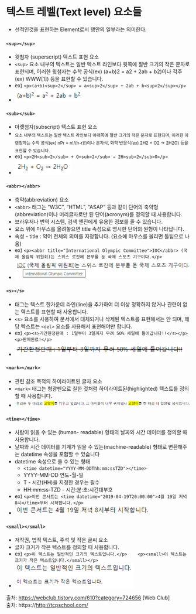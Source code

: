 
# 텍스트 레벨(Text level) 요소들
- 선적인것을 표현하는 Element로서 행안의 일부라는 의미한다.

#### `<sup></sup>`
- 윗첨자 (superscript) 텍스트 표현 요소
- `<sup>` 요소 내부의 텍스트는 일반 텍스트 라인보다 윗쪽에 절반 크기의 작은 문자로 표현되며, 이러한 윗첨자는 수학 공식(ex) (a+b)2 = a2 + 2ab + b2)이나 각주(ex) WWW[1]) 등을 표현할 수 있습니다.
- ex) `<p>(a+b)<sup>2</sup> = a<sup>2</sup> + 2ab + b<sup>2</sup></p>`
- ![img_1](../images/sup.png)

#### `<sub></sub>`
- 아랫첨자(subscript) 텍스트 표현 요소
- <sub> 요소 내부의 텍스트는 일반 텍스트 라인보다 아래쪽에 절반 크기의 작은 문자로 표현되며, 이러한 아랫첨자는 수학 공식(ex) nPr = n!/(n-r)!)이나 분자식, 화학 반응식(ex) 2H2 + O2 → 2H2O) 등을 표현할 수 있습니다.
- ex) `<p>2H<sub>2</sub> + O<sub>2</sub> → 2H<sub>2</sub>O</p>`
- ![img_1](../images/sub.png)

#### `<abbr></abbr>`
- 축약(abbreviation) 요소
- `<abbr>` 태그는 “W3C”, “HTML”, “ASAP” 등과 같이 단어의 축약형(abbreviation)이나 머리글자로만 된 단어(acronym)를 정의할 때 사용합니다.
- 브라우저나 번역 시스템, 검색 엔진에게 유용한 정보를 줄 수 있습니다.
- 요소 위에 마우스를 올려놓으면 title 속성으로 명시한 단어의 원형이 나타납니다.
- 속성 - title : 약어 전체의 의미를 지정합니다. (요소에 마우스를 올리면 툴팁으로 나옴)
- ex) `<p><abbr title="International Olympic Committee">IOC</abbr> (국제 올림픽 위원회)는 스위스 로잔에 본부를 둔 국제 스포츠 기구이다.</p>`
- ![img_1](../images/abbr.png)

#### `<s></s>`
-  태그는 텍스트 한가운데 라인(line)을 추가하여 더 이상 정확하지 않거나 관련이 없는 텍스트를 표현할 때 사용합니다.
-  `<s>` 요소를 사용하여 문서에서 대체되거나 삭제된 텍스트를 표현해서는 안 되며, 해당 텍스트는 `<del>` 요소를 사용해서 표현해야만 합니다.
- ex) `<p><s>기간한정판매 : 1일부터 3일까지 무려 50% 세일에 들어갑니다!!</s></p> <p>판매완료!</p>`
- ![img_1](../images/s.png)

#### `<mark></mark>`
- 관련 참조 목적의 하이라이트된 글자 요소
- `<mark>` 태그는 형광펜으로 칠한 것처럼 하이라이트된(highlighted) 텍스트를 정의할 때 사용합니다.
- ![img_1](../images/mark.png)

#### `<time></time>`
- 사람이 읽을 수 있는 (human- readable) 형태의 날짜와 시간 데이터를 정의할 때 사용합니다.
-  날짜와 시간 데이터를 기계가 읽을 수 있는(machine-readable) 형태로 변환해주는 datetime 속성을 포함할 수 있습니다
-  datetime 속성으로 쓸 수 있는 형태
   -  `<time datetime="YYYY-MM-DDThh:mm:ssTZD"></time>`
   -  YYYY-MM-DD 연도-월-일
   -  T - 시간(HH)을 지정한 경우는 필수
   -  HH:mm:ss-TZD - 시간:분:초:시간대부호
- ex) `<p>이번 콘서트는 <time datetime="2019-04-19T20:00:00">4월 19일 저녁 8시</time>부터 시작합니다.</p>`
- ![img_1](../images/time.png)

#### `<small></small>`
- 저작권, 법적 텍스트, 주석 및 작은 글씨 요소
- 글자 크기가 작은 텍스트를 정의할 때 사용합니다.
- ex) `<p>이 텍스트는 일반적인 크기의 텍스트입니다.</p>    <p><small>이 텍스트는 크기가 작은 텍스트입니다.</small></p>`
- ![img_1](../images/small.png)



출처: https://webclub.tistory.com/610?category=724656 [Web Club] <br>
출처: https://http://tcpschool.com/
